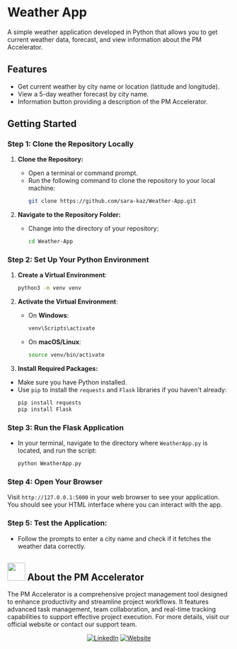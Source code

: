 # Weather App

A simple weather application developed in Python that allows you to get current weather data, forecast, and view information about the PM Accelerator.

## Features
- Get current weather by city name or location (latitude and longitude).
- View a 5-day weather forecast by city name.
- Information button providing a description of the PM Accelerator.

## Getting Started

### Step 1: Clone the Repository Locally
1. **Clone the Repository:**
   - Open a terminal or command prompt.
   - Run the following command to clone the repository to your local machine:
     ```bash
     git clone https://github.com/sara-kaz/Weather-App.git
     ```

2. **Navigate to the Repository Folder:**
   - Change into the directory of your repository:
     ```bash
     cd Weather-App
     ```

### Step 2: Set Up Your Python Environment

1. **Create a Virtual Environment**:

   ```bash
   python3 -m venv venv
   ```

2. **Activate the Virtual Environment**:

   - On **Windows**:

     ```bash
     venv\Scripts\activate
     ```

   - On **macOS/Linux**:

     ```bash
     source venv/bin/activate
     ```
 3. **Install Required Packages:**
   - Make sure you have Python installed.
   - Use `pip` to install the `requests` and `Flask` libraries if you haven't already:
     ```bash
     pip install requests
     pip install Flask
     ```
     
     
### Step 3: Run the Flask Application

   - In your terminal, navigate to the directory where `WeatherApp.py` is located, and run the script:
     ```bash
     python WeatherApp.py
     ```

### Step 4: Open Your Browser

Visit `http://127.0.0.1:5000` in your web browser to see your application. You should see your HTML interface where you can interact with the app.


### Step 5: Test the Application:
   - Follow the prompts to enter a city name and check if it fetches the weather data correctly.


## <img src="https://media.licdn.com/dms/image/v2/C560BAQERjWEoRZ15Tg/company-logo_200_200/company-logo_200_200/0/1656545579397/productmanagerinterview_logo?e=2147483647&v=beta&t=x54gWmD8-qQcBwCxttUih9FrSCKKpa-Az-0q7URRN80" width="40"/> About the PM Accelerator 

The PM Accelerator is a comprehensive project management tool designed to enhance productivity and streamline project workflows. It features advanced task management, team collaboration, and real-time tracking capabilities to support effective project execution. For more details, visit our official website or contact our support team.

<div align='center'>

  [![LinkedIn](https://img.icons8.com/?size=60&id=qNUNvR9aEWql&format=png&color=000000)](https://www.linkedin.com/in/drnancyli/) 
  [![Website](https://img.icons8.com/?size=60&id=VJz2Ob51dvZJ&format=png&color=000000)](https://www.drnancyli.com/) 
  
</div>
